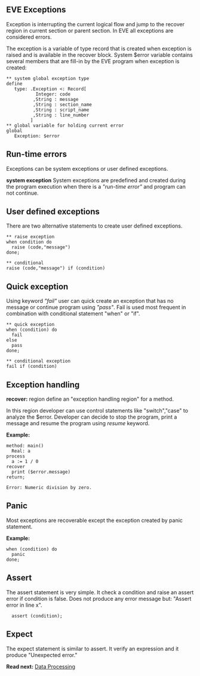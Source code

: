 ## EVE Exceptions

Exception is interrupting the current logical flow and jump to the recover region in current section or parent section. In EVE all exceptions are considered errors.

The exception is a variable of type record that is created when exception is raised and is available in the recover block. System $error variable contains several members that are fill-in by the EVE program when exception is created: 
```
** system global exception type
define
   type: .Exception <: Record[ 
           Integer: code 
          ,String : message 
          ,String : section_name 
          ,String : script_name 
          ,String : line_number  
         ]
** global variable for holding current error
global
   Exception: $error
```
## Run-time errors
Exceptions can be system exceptions or user defined exceptions.

**system exception** 
System exceptions are predefined and created during the program execution 
when there is a _"run-time error"_ and program can not continue.

## User defined exceptions

There are two alternative statements to create user defined exceptions.

```
** raise exception
when condition do
  raise (code,"message")
done;

** conditional 
raise (code,"message") if (condition)
```

## Quick exception
Using keyword _"fail"_ user can quick create an exception that has no message or continue program using _"pass"_. Fail is used most frequent in combination with conditional statement "when" or "if". 

```
** quick exception
when (condition) do
  fail
else
  pass
done;

** conditional exception
fail if (condition)
```

## Exception handling

**recover:** region define an "exception handling region" for a method.

In this region developer can use control statements like "switch","case" to analyze the $error. Developer can decide to stop the program, print a message and resume the program using _resume_ keyword.

**Example:** 

```
method: main()
  Real: a 
process  
  a := 1 / 0  
recover
  print ($error.message)
return;
```

```
Error: Numeric division by zero.
```

## Panic

Most exceptions are recoverable except the exception created by panic statement.

**Example:**
```
when (condition) do
  panic
done;
```

## Assert

The assert statement is very simple. It check a condition and raise an assert error if condition is false. Does not produce any error message but: "Assert error in line x".
```
  assert (condition);
```

## Expect
The expect statement is similar to assert. It verify an expression and  it produce "Unexpected error."


**Read next:** [Data Processing](processing.md)